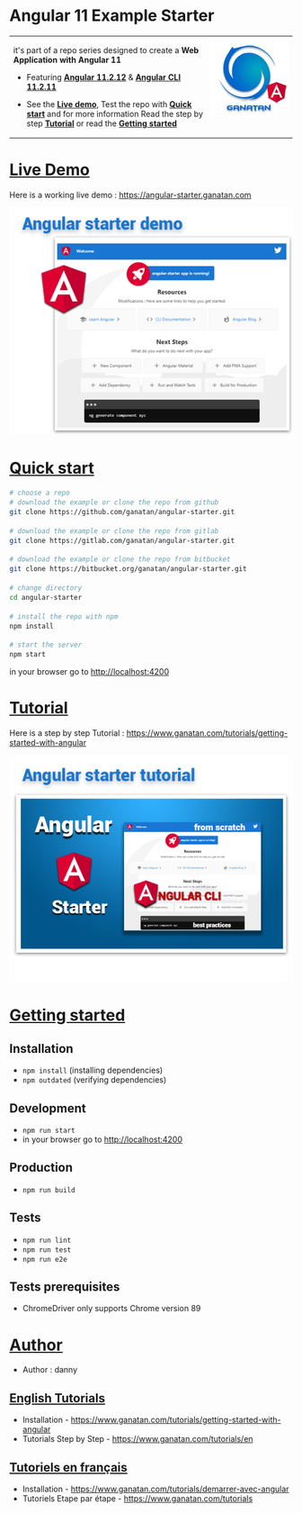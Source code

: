 # Angular 11 Example Starter

<table>
<tr>
<td>
  <a href="https://www.ganatan.com/en">
    <img src="./img/ganatan-about-github.png" align="right"
    alt="Ganatan Angular Example Demo" width="140" height="140">
  </a>

it's part of a repo series designed to create a **Web Application with Angular 11**


* Featuring [**Angular 11.2.12**](https://github.com/angular/angular/releases) & [**Angular CLI 11.2.11**](https://github.com/angular/angular-cli/releases/)


* See the [**Live demo**](#live-demo), Test the repo with [**Quick start**](#quick-start) and for more information Read the step by step [**Tutorial**](#tutorial) or read the [**Getting started**](#getting-started)

</td>
</tr>
</table>

# [Live Demo](#live-demo)
Here is a working live demo :  https://angular-starter.ganatan.com


<p align="center">
  <p align="center">
    <a href="https://angular-starter.ganatan.com">
      <img src="img/demo-angular-example-starter-github.png" alt="Demo example"/>
    </a>
  </p>
</p>


# [Quick start](#quick-start)

```bash
# choose a repo
# download the example or clone the repo from github
git clone https://github.com/ganatan/angular-starter.git

# download the example or clone the repo from gitlab
git clone https://gitlab.com/ganatan/angular-starter.git

# download the example or clone the repo from bitbucket
git clone https://bitbucket.org/ganatan/angular-starter.git

# change directory
cd angular-starter

# install the repo with npm
npm install

# start the server
npm start

```
in your browser go to [http://localhost:4200](http://localhost:4200) 


# [Tutorial](#quick-start)

Here is a step by step Tutorial :  https://www.ganatan.com/tutorials/getting-started-with-angular

<p align="center">
  <a href="https://www.ganatan.com/tutorials/getting-started-with-angular">
    <img src="img/angular-example-starter-github.png" alt="Demo example"/>
  </a>
</p>

# [Getting started](#getting-started)


## Installation
* `npm install` (installing dependencies)
* `npm outdated` (verifying dependencies)

## Development
* `npm run start`
* in your browser go to [http://localhost:4200](http://localhost:4200) 

## Production 
* `npm run build`

## Tests
* `npm run lint`
* `npm run test`
* `npm run e2e` 

## Tests prerequisites
- ChromeDriver only supports Chrome version 89

# [Author](#author)
* Author  : danny

## [English Tutorials](#english-tutorials)
- Installation - https://www.ganatan.com/tutorials/getting-started-with-angular
- Tutorials Step by Step - https://www.ganatan.com/tutorials/en

## [Tutoriels en français](#french-tutorials)
- Installation - https://www.ganatan.com/tutorials/demarrer-avec-angular
- Tutoriels Etape par étape - https://www.ganatan.com/tutorials

